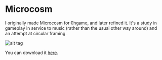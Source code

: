 # Microcosm
I originally made Microcosm for 0hgame, and later refined it. It's a study in gameplay in service to music (rather than the usual other way around) and an attempt at circular framing.

![alt tag](http://i.imgur.com/ffNr6a5.gif)

You can download it [here](https://samloeschen.itch.io/microcosm).
